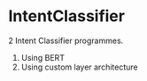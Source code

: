 # IntentClassifier
2 Intent Classifier programmes.

1. Using BERT
2. Using custom layer architecture
